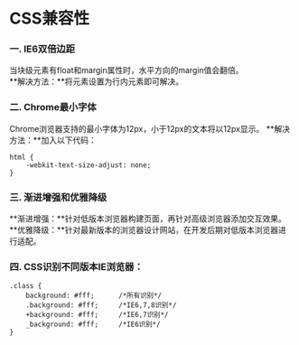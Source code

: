 # CSS兼容性 

### 一. IE6双倍边距
当块级元素有float和margin属性时，水平方向的margin值会翻倍。  
**解决方法：**将元素设置为行内元素即可解决。

### 二. Chrome最小字体
Chrome浏览器支持的最小字体为12px，小于12px的文本将以12px显示。
**解决方法：**加入以下代码：  

    html {
        -webkit-text-size-adjust: none;
    }
    
### 三. 渐进增强和优雅降级
**渐进增强：**针对低版本浏览器构建页面，再针对高级浏览器添加交互效果。
**优雅降级：**针对最新版本的浏览器设计网站，在开发后期对低版本浏览器进行适配。


### 四. CSS识别不同版本IE浏览器：
    .class {  
        background: #fff;      /*所有识别*/  
        .background: #fff;     /*IE6,7,8识别*/  
        +background: #fff;     /*IE6,7识别*/  
        _background: #fff;     /*IE6识别*/  
    }